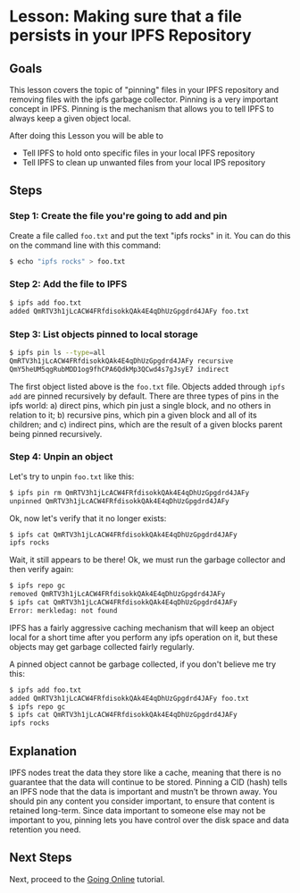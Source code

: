 # Lesson: Making sure that a file persists in your IPFS Repository

## Goals

This lesson covers the topic of "pinning" files in your IPFS repository and removing files with the ipfs garbage collector. Pinning is a very important concept in IPFS. Pinning is the mechanism that allows you to tell IPFS to always keep a given object local.

After doing this Lesson you will be able to
* Tell IPFS to hold onto specific files in your local IPFS repository
* Tell IPFS to clean up unwanted files from your local IPS repository

## Steps

### Step 1: Create the file you're going to add and pin

Create a file called `foo.txt` and put the text "ipfs rocks" in it. You can do this on the command line with this command:

```sh
$ echo "ipfs rocks" > foo.txt
```

### Step 2: Add the file to IPFS

```sh
$ ipfs add foo.txt
added QmRTV3h1jLcACW4FRfdisokkQAk4E4qDhUzGpgdrd4JAFy foo.txt
```

### Step 3: List objects pinned to local storage

```sh
$ ipfs pin ls --type=all
QmRTV3h1jLcACW4FRfdisokkQAk4E4qDhUzGpgdrd4JAFy recursive
QmY5heUM5qgRubMDD1og9fhCPA6QdkMp3QCwd4s7gJsyE7 indirect
```

The first object listed above is the `foo.txt` file. Objects added through `ipfs add` are pinned recursively by default. There are three types of pins in the ipfs world: a) direct pins, which pin just a single block, and no others in relation to it; b) recursive pins, which pin a given block and all of its children; and c) indirect pins, which are the result of a given blocks parent being pinned recursively.

### Step 4: Unpin an object

Let's try to unpin `foo.txt` like this:

```sh
$ ipfs pin rm QmRTV3h1jLcACW4FRfdisokkQAk4E4qDhUzGpgdrd4JAFy
unpinned QmRTV3h1jLcACW4FRfdisokkQAk4E4qDhUzGpgdrd4JAFy
```

Ok, now let's verify that it no longer exists:

```sh
$ ipfs cat QmRTV3h1jLcACW4FRfdisokkQAk4E4qDhUzGpgdrd4JAFy
ipfs rocks
```

Wait, it still appears to be there! Ok, we must run the garbage collector and then verify again:

```sh
$ ipfs repo gc
removed QmRTV3h1jLcACW4FRfdisokkQAk4E4qDhUzGpgdrd4JAFy
$ ipfs cat QmRTV3h1jLcACW4FRfdisokkQAk4E4qDhUzGpgdrd4JAFy
Error: merkledag: not found
```

IPFS has a fairly aggressive caching mechanism that will keep an object local for a short time after you perform any ipfs operation on it, but these objects may get garbage collected fairly regularly.

A pinned object cannot be garbage collected, if you don't believe me try this:

```sh
$ ipfs add foo.txt
added QmRTV3h1jLcACW4FRfdisokkQAk4E4qDhUzGpgdrd4JAFy foo.txt
$ ipfs repo gc
$ ipfs cat QmRTV3h1jLcACW4FRfdisokkQAk4E4qDhUzGpgdrd4JAFy
ipfs rocks
```

## Explanation

IPFS nodes treat the data they store like a cache, meaning that there is no guarantee that the data will continue to be stored. Pinning a CID (hash) tells an IPFS node that the data is important and mustn’t be thrown away. You should pin any content you consider important, to ensure that content is retained long-term. Since data important to someone else may not be important to you, pinning lets you have control over the disk space and data retention you need.

## Next Steps
Next, proceed to the [Going Online](../../going-online) tutorial.
